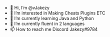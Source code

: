 - 👋 Hi, I’m @vJakezy
- 👀 I’m interested in Making Cheats Plugins ETC
- 🌱 I’m currently learning Java and Python
- 💞️ I’m currently fluent in 2 languages 
- 📫 How to reach me Discord Jakezy#9784

<!---
vJakezy/vJakezy is a ✨ special ✨ repository because its `README.md` (this file) appears on your GitHub profile.
You can click the Preview link to take a look at your changes.
--->
